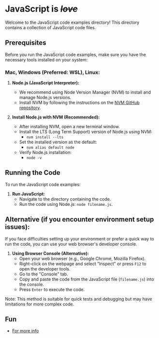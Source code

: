 # JavaScript is ~~*love*~~ 

Welcome to the JavaScript code examples directory! This directory contains a collection of JavaScript code files.

## Prerequisites

Before you run the JavaScript code examples, make sure you have the necessary tools installed on your system:

### **Mac, Windows (Preferred: WSL), Linux:**

1. **Node.js (JavaScript Interpreter):**
   - We recommend using Node Version Manager (NVM) to install and manage Node.js versions.
   - Install NVM by following the instructions on the [NVM GitHub repository](https://github.com/nvm-sh/nvm).

2. **Install Node.js with NVM (Recommended):**
   - After installing NVM, open a new terminal window.
   - Install the LTS (Long Term Support) version of Node.js using NVM: 
     - `nvm install --lts`
   - Set the installed version as the default: 
     - `nvm alias default node`
   - Verify Node.js installation: 
     - `node -v`

## Running the Code

To run the JavaScript code examples:

1. **Run JavaScript:**
   - Navigate to the directory containing the code.
   - Run the code using Node.js: `node filename.js`.

## Alternative (if you encounter environment setup issues):

If you face difficulties setting up your environment or prefer a quick way to run the code, you can use your web browser's developer console.

1. **Using Browser Console (Alternative):**
   - Open your web browser (e.g., Google Chrome, Mozilla Firefox).
   - Right-click on the webpage and select "Inspect" or press `F12` to open the developer tools.
   - Go to the "Console" tab.
   - Copy and paste the code from the JavaScript file (`filename.js`) into the console.
   - Press `Enter` to execute the code.

Note: This method is suitable for quick tests and debugging but may have limitations for more complex code.

## Fun

- [For more info](https://www.destroyallsoftware.com/talks/wat)
